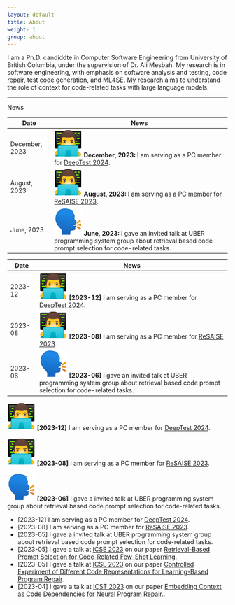 ```yaml
---
layout: default
title: About
weight: 1
group: about
---
```

I am a Ph.D. candiddte in Computer Software Engineering from University of British Columbia, under the supervision of Dr. Ali Mesbah.
My research is in software engineering, with emphasis on software analysis and testing, code repair, test code generation, and ML4SE.
My research aims to understand the role of context for code-related tasks with large language models.

---
News

| Date           | News |
|----------------|------|
| December, 2023 | ![DeepTest 2024](./resources/images/icon-paper-review.png) **December, 2023:** I am serving as a PC member for [DeepTest 2024](https://conf.researchr.org/home/icse-2024/deeptest-2024). |
| August, 2023   | ![ReSAISE 2023](./resources/images/icon-paper-review.png) **August, 2023:** I am serving as a PC member for [ReSAISE 2023](https://resaise.github.io/2023/committee.html). |
| June, 2023     | ![Talks 2023](./resources/images/icon-talk.png) **June, 2023:** I gave an invited talk at UBER programming system group about retrieval based code prompt selection for code-related tasks. |


| Date       | News |
|------------|------|
| 2023-12    | ![DeepTest 2024](./resources/images/icon-paper-review.png) **[2023-12]** I am serving as a PC member for [DeepTest 2024](https://conf.researchr.org/home/icse-2024/deeptest-2024). |
| 2023-08    | ![ReSAISE 2023](./resources/images/icon-paper-review.png) **[2023-08]** I am serving as a PC member for [ReSAISE 2023](https://resaise.github.io/2023/committee.html). |
| 2023-06    | ![Talks 2023](./resources/images/icon-talk.png) **[2023-06]** I gave an invited talk at UBER programming system group about retrieval based code prompt selection for code-related tasks. |


![DeepTest 2024](./resources/images/icon-paper-review.png)
**[2023-12]** I am serving as a PC member for [DeepTest 2024](https://conf.researchr.org/home/icse-2024/deeptest-2024).

![ReSAISE 2023](./resources/images/icon-paper-review.png)
**[2023-08]** I am serving as a PC member for [ReSAISE 2023](https://resaise.github.io/2023/committee.html).

![Talks 2023](./resources/images/icon-talk.png)
**[2023-06]** I gave a invited talk at UBER programming system group about retrieval based code prompt selection for code-related tasks.



- [2023-12] I am serving as a PC member for [DeepTest 2024](https://conf.researchr.org/home/icse-2024/deeptest-2024).
- [2023-08] I am serving as a PC member for [ReSAISE 2023](https://resaise.github.io/2023/committee.html).
- [2023-05] I gave a invited talk at UBER programming system group about retrieval based code prompt selection for code-related tasks.
- [2023-05] I gave a talk at [ICSE 2023](https://conf.researchr.org/home/icse-2023) on our paper [Retrieval-Based Prompt Selection for Code-Related Few-Shot Learning](https://nashid.github.io/resources/papers/cedar-icse23.pdf).
- [2023-05] I gave a talk at [ICSE 2023](https://conf.researchr.org/home/icse-2023) on our paper [ Controlled Experiment of Different Code Representations for Learning-Based Program Repair](https://nashid.github.io/resources/papers/reptory-emse22.pdf).
- [2023-04] I gave a talk at [ICST 2023](https://conf.researchr.org/home/icst-2023) on our paper [Embedding Context as Code Dependencies for Neural Program Repair.](https://nashid.github.io/resources/papers/glance-icst23.pdf).
